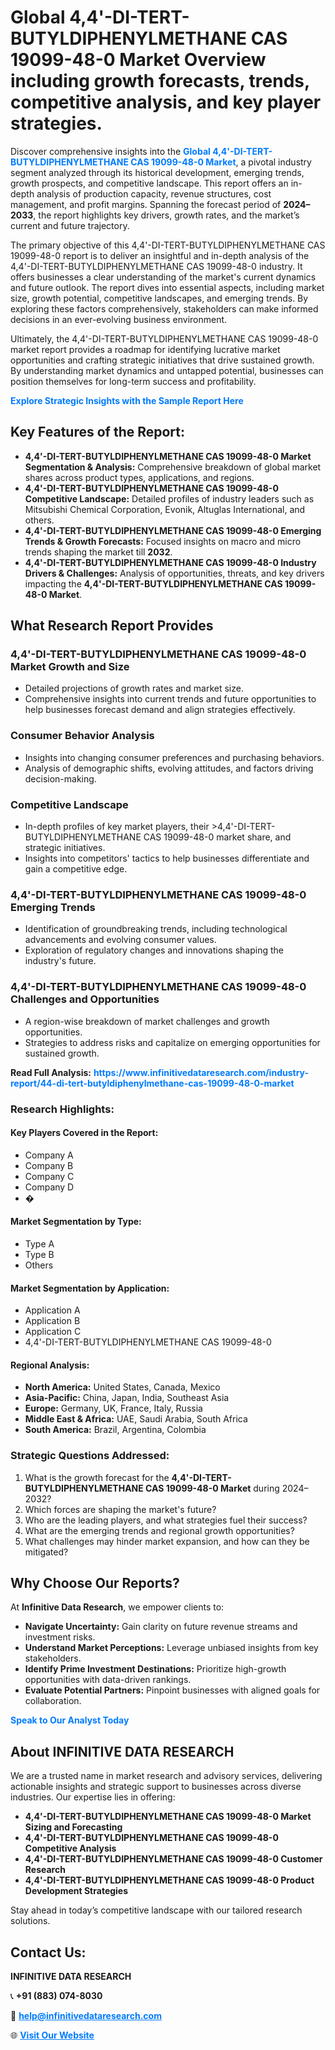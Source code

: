 <h1>Global 4,4'-DI-TERT-BUTYLDIPHENYLMETHANE CAS 19099-48-0 Market Overview including growth forecasts, trends, competitive analysis, and key player strategies.</h1>
<p>
Discover comprehensive insights into the 
<a href="https://www.infinitivedataresearch.com/industry-report/44-di-tert-butyldiphenylmethane-cas-19099-48-0-market" rel="dofollow" style="color: #007BFF; text-decoration: none;"><strong>Global 4,4'-DI-TERT-BUTYLDIPHENYLMETHANE CAS 19099-48-0 Market</strong></a>, a pivotal industry segment analyzed through its historical development, emerging trends, growth prospects, and competitive landscape. This report offers an in-depth analysis of production capacity, revenue structures, cost management, and profit margins. Spanning the forecast period of <strong>2024–2033</strong>, the report highlights key drivers, growth rates, and the market’s current and future trajectory.
</p>
<p>
The primary objective of this 4,4'-DI-TERT-BUTYLDIPHENYLMETHANE CAS 19099-48-0 report is to deliver an insightful and in-depth analysis of the 4,4'-DI-TERT-BUTYLDIPHENYLMETHANE CAS 19099-48-0 industry. It offers businesses a clear understanding of the market's current dynamics and future outlook. The report dives into essential aspects, including market size, growth potential, competitive landscapes, and emerging trends. By exploring these factors comprehensively, stakeholders can make informed decisions in an ever-evolving business environment.
</p>
<p>
Ultimately, the 4,4'-DI-TERT-BUTYLDIPHENYLMETHANE CAS 19099-48-0 market report provides a roadmap for identifying lucrative market opportunities and crafting strategic initiatives that drive sustained growth. By understanding market dynamics and untapped potential, businesses can position themselves for long-term success and profitability.
</p>
<p>
<a href="https://www.infinitivedataresearch.com/request-sample/reportId=112787" style="color: #007BFF; text-decoration: none;"><strong>Explore Strategic Insights with the Sample Report Here</strong></a>
</p>

<h2>Key Features of the Report:</h2>
<ul>
<li><strong>4,4'-DI-TERT-BUTYLDIPHENYLMETHANE CAS 19099-48-0 Market Segmentation & Analysis:</strong> Comprehensive breakdown of global market shares across product types, applications, and regions.</li>
<li><strong>4,4'-DI-TERT-BUTYLDIPHENYLMETHANE CAS 19099-48-0 Competitive Landscape:</strong> Detailed profiles of industry leaders such as Mitsubishi Chemical Corporation, Evonik, Altuglas International, and others.</li>
<li><strong>4,4'-DI-TERT-BUTYLDIPHENYLMETHANE CAS 19099-48-0 Emerging Trends & Growth Forecasts:</strong> Focused insights on macro and micro trends shaping the market till <strong>2032</strong>.</li>
<li><strong>4,4'-DI-TERT-BUTYLDIPHENYLMETHANE CAS 19099-48-0 Industry Drivers & Challenges:</strong> Analysis of opportunities, threats, and key drivers impacting the <strong>4,4'-DI-TERT-BUTYLDIPHENYLMETHANE CAS 19099-48-0 Market</strong>.</li>
</ul>

<h2>What Research Report Provides</h2>
<h3>4,4'-DI-TERT-BUTYLDIPHENYLMETHANE CAS 19099-48-0 Market Growth and Size</h3>
<ul>
<li>Detailed projections of growth rates and market size.</li>
<li>Comprehensive insights into current trends and future opportunities to help businesses forecast demand and align strategies effectively.</li>
</ul>

<h3>Consumer Behavior Analysis</h3>
<ul>
<li>Insights into changing consumer preferences and purchasing behaviors.</li>
<li>Analysis of demographic shifts, evolving attitudes, and factors driving decision-making.</li>
</ul>

<h3>Competitive Landscape</h3>
<ul>
<li>In-depth profiles of key market players, their >4,4'-DI-TERT-BUTYLDIPHENYLMETHANE CAS 19099-48-0 market share, and strategic initiatives.</li>
<li>Insights into competitors' tactics to help businesses differentiate and gain a competitive edge.</li>
</ul>

<h3>4,4'-DI-TERT-BUTYLDIPHENYLMETHANE CAS 19099-48-0 Emerging Trends</h3>
<ul>
<li>Identification of groundbreaking trends, including technological advancements and evolving consumer values.</li>
<li>Exploration of regulatory changes and innovations shaping the industry's future.</li>
</ul>

<h3>4,4'-DI-TERT-BUTYLDIPHENYLMETHANE CAS 19099-48-0 Challenges and Opportunities</h3>
<ul>
<li>A region-wise breakdown of market challenges and growth opportunities.</li>
<li>Strategies to address risks and capitalize on emerging opportunities for sustained growth.</li>
</ul>
<p><strong>Read Full Analysis:</strong> <a href="https://www.infinitivedataresearch.com/industry-report/44-di-tert-butyldiphenylmethane-cas-19099-48-0-market" rel="dofollow" style="color: #007BFF; text-decoration: none;"><strong>https://www.infinitivedataresearch.com/industry-report/44-di-tert-butyldiphenylmethane-cas-19099-48-0-market</strong></a></p>
<h3>Research Highlights:</h3>
<h4>Key Players Covered in the Report:</h4>
<ul><li>Company A</li><li>Company B</li><li>Company C</li><li>Company D</li><li>�</li></ul>
<h4>Market Segmentation by Type:</h4>
<ul><li>Type A</li><li>Type B</li><li>Others</li></ul>
<h4>Market Segmentation by Application:</h4>
<ul><li>Application A</li><li>Application B</li><li>Application C</li><li>4,4&#039;-DI-TERT-BUTYLDIPHENYLMETHANE CAS 19099-48-0</li></ul>

<h4>Regional Analysis:</h4>
<ul>
<li><strong>North America:</strong> United States, Canada, Mexico</li>
<li><strong>Asia-Pacific:</strong> China, Japan, India, Southeast Asia</li>
<li><strong>Europe:</strong> Germany, UK, France, Italy, Russia</li>
<li><strong>Middle East & Africa:</strong> UAE, Saudi Arabia, South Africa</li>
<li><strong>South America:</strong> Brazil, Argentina, Colombia</li>
</ul>

<h3>Strategic Questions Addressed:</h3>
<ol>
<li>What is the growth forecast for the <strong>4,4'-DI-TERT-BUTYLDIPHENYLMETHANE CAS 19099-48-0 Market</strong> during 2024–2032?</li>
<li>Which forces are shaping the market's future?</li>
<li>Who are the leading players, and what strategies fuel their success?</li>
<li>What are the emerging trends and regional growth opportunities?</li>
<li>What challenges may hinder market expansion, and how can they be mitigated?</li>
</ol>

<h2>Why Choose Our Reports?</h2>
<p>At <strong>Infinitive Data Research</strong>, we empower clients to:</p>
<ul>
<li><strong>Navigate Uncertainty:</strong> Gain clarity on future revenue streams and investment risks.</li>
<li><strong>Understand Market Perceptions:</strong> Leverage unbiased insights from key stakeholders.</li>
<li><strong>Identify Prime Investment Destinations:</strong> Prioritize high-growth opportunities with data-driven rankings.</li>
<li><strong>Evaluate Potential Partners:</strong> Pinpoint businesses with aligned goals for collaboration.</li>
</ul>
<p><a href="https://www.infinitivedataresearch.com/industry-report/44-di-tert-butyldiphenylmethane-cas-19099-48-0-market" rel="dofollow" style="color: #007BFF; text-decoration: none;"><strong>Speak to Our Analyst Today</strong></a></p>

<h2>About INFINITIVE DATA RESEARCH</h2>
<p>We are a trusted name in market research and advisory services, delivering actionable insights and strategic support to businesses across diverse industries. Our expertise lies in offering:</p>
<ul>
<li><strong>4,4'-DI-TERT-BUTYLDIPHENYLMETHANE CAS 19099-48-0 Market Sizing and Forecasting</strong></li>
<li><strong>4,4'-DI-TERT-BUTYLDIPHENYLMETHANE CAS 19099-48-0 Competitive Analysis</strong></li>
<li><strong>4,4'-DI-TERT-BUTYLDIPHENYLMETHANE CAS 19099-48-0 Customer Research</strong></li>
<li><strong>4,4'-DI-TERT-BUTYLDIPHENYLMETHANE CAS 19099-48-0 Product Development Strategies</strong></li>
</ul>
<p>Stay ahead in today’s competitive landscape with our tailored research solutions.</p>

<h2>Contact Us:</h2>
<p><strong>INFINITIVE DATA RESEARCH</strong></p>
<p>📞 <strong>+91 (883) 074-8030</strong></p>
<p>📧 <strong><a href="mailto:help@infinitivedataresearch.com" style="color: #007BFF;">help@infinitivedataresearch.com</a></strong></p>
<p>🌐 <strong><a href="https://www.infinitivedataresearch.com" rel="dofollow" style="color: #007BFF;">Visit Our Website</a></strong></p>